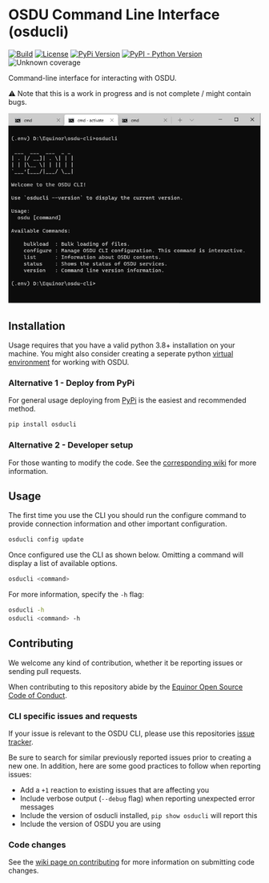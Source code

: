 # OSDU Command Line Interface (osducli)

[![Build](https://github.com/equinor/osdu-cli/actions/workflows/build.yml/badge.svg)](https://github.com/equinor/osdu-cli/actions/workflows/build.yml)
[![License](https://img.shields.io/pypi/l/osducli.svg)](https://github.com/equinor/osdu-cli/blob/master/LICENSE)
[![PyPi Version](https://img.shields.io/pypi/v/osducli.svg?color=informational)](https://pypi.org/project/osducli/)
[![PyPI - Python Version](https://img.shields.io/pypi/pyversions/osducli.svg?color=informational)](https://pypi.org/project/osducli/)
![Unknown coverage](https://img.shields.io/badge/coverage-%3F%3F%3F-important)

Command-line interface for interacting with OSDU.

:warning: Note that this is a work in progress and is not complete / might contain bugs.

![OSDU CLI](/docs/osducli.png)

## Installation

Usage requires that you have a valid python 3.8+ installation on your machine. You might also consider creating a seperate python [virtual environment](https://docs.python.org/3/library/venv.html) for working with OSDU.

### Alternative 1 - Deploy from PyPi

For general usage deploying from [PyPi](https://pypi.org/project/osducli/) is the easiest and recommended method.

```bash
pip install osducli
```

### Alternative 2 - Developer setup

For those wanting to modify the code. 
See the
[corresponding wiki](https://github.com/equinor/osdu-cli/wiki) for
more information.

## Usage

The first time you use the CLI you should run the configure command to provide connection information and other important configuration.

```bash
osducli config update
```

Once configured use the CLI as shown below. Omitting a command will display a list of available options.

```bash
osducli <command>
```

For more information, specify the `-h` flag:

```bash
osducli -h
osducli <command> -h
```

## Contributing

We welcome any kind of contribution, whether it be reporting issues or sending pull requests.

When contributing to this repository abide by the
[Equinor Open Source Code of Conduct](https://github.com/equinor/opensource/blob/master/CODE_OF_CONDUCT.md).


### CLI specific issues and requests

If your issue is relevant to the OSDU CLI, please use this repositories [issue tracker](https://github.com/equinor/osdu-cli/issues).

Be sure to search for similar previously reported issues prior to creating a new one.
In addition, here are some good practices to follow when reporting issues:

- Add a `+1` reaction to existing issues that are affecting you
- Include verbose output (`--debug` flag) when reporting unexpected error messages
- Include the version of osducli installed, `pip show osducli` will report this
- Include the version of OSDU you are using

### Code changes

See the
[wiki page on contributing](https://github.com/equinor/osdu-cli/wiki) for
more information on submitting code changes.

